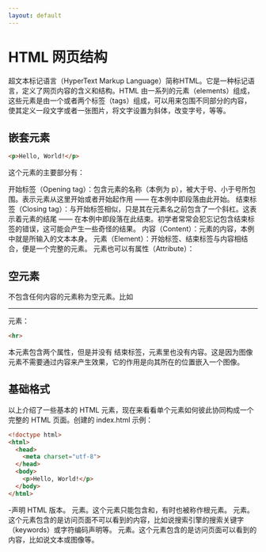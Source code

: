 ```yaml
---
layout: default
---
```

# HTML 网页结构

超文本标记语言（HyperText Markup Language）简称HTML。它是一种标记语言，定义了网页内容的含义和结构。HTML 由一系列的元素（elements）组成，这些元素是由一个或者两个标签（tags）组成，可以用来包围不同部分的内容，使其定义一段文字或者一张图片，将文字设置为斜体，改变字号，等等。 


## 嵌套元素

``` html
<p>Hello, World!</p>
```

这个元素的主要部分有：

开始标签（Opening tag）：包含元素的名称（本例为 p），被大于号、小于号所包围。表示元素从这里开始或者开始起作用 —— 在本例中即段落由此开始。
结束标签（Closing tag）：与开始标签相似，只是其在元素名之前包含了一个斜杠。这表示着元素的结尾 —— 在本例中即段落在此结束。初学者常常会犯忘记包含结束标签的错误，这可能会产生一些奇怪的结果。
内容（Content）：元素的内容，本例中就是所输入的文本本身。
元素（Element）：开始标签、结束标签与内容相结合，便是一个完整的元素。
元素也可以有属性（Attribute）：

## 空元素

不包含任何内容的元素称为空元素。比如 <hr> 元素：

``` html
<hr>
```
本元素包含两个属性，但是并没有 </hr> 结束标签，元素里也没有内容。这是因为图像元素不需要通过内容来产生效果，它的作用是向其所在的位置嵌入一个图像。

## 基础格式

以上介绍了一些基本的 HTML 元素，现在来看看单个元素如何彼此协同构成一个完整的 HTML 页面。创建的 index.html 示例：

``` html
<!doctype html>
<html>
  <head>
    <meta charset="utf-8"> 
  </head>
  <body>
    <p>Hello, World!</p>
  </body>
</html>
```

<!doctype html>-声明 HTML 版本。
<html> 元素。这个元素只能包含<head>和<body>，有时也被称作根元素。
<head> 元素。这个元素包含的是访问页面不可以看到的内容，比如说搜索引擎的搜索关键字（keywords）或字符编码声明等。
<body> 元素。这个元素包含的是访问页面可以看到的内容，比如说文本或图像等。
